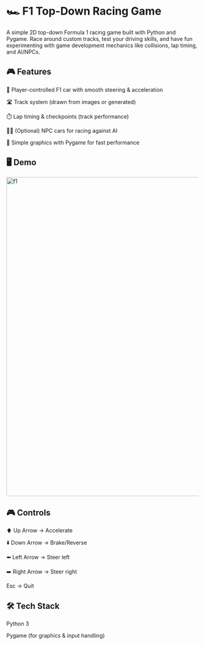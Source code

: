 # 🏎️ F1 Top-Down Racing Game

A simple 2D top-down Formula 1 racing game built with Python and Pygame.
Race around custom tracks, test your driving skills, and have fun experimenting with game development mechanics like collisions, lap timing, and AI/NPCs.

## 🎮 Features

🚗 Player-controlled F1 car with smooth steering & acceleration

🛣️ Track system (drawn from images or generated)

⏱️ Lap timing & checkpoints (track performance)

🧑‍🤖 (Optional) NPC cars for racing against AI

🎨 Simple graphics with Pygame for fast performance

## 🖥️ Demo
<img width="1203" height="834" alt="f1" src="https://github.com/user-attachments/assets/fead91d4-6d58-4e36-8540-7382a8c0a0f5" />

## 🎮 Controls

⬆️ Up Arrow → Accelerate

⬇️ Down Arrow → Brake/Reverse

⬅️ Left Arrow → Steer left

➡️ Right Arrow → Steer right

Esc → Quit

## 🛠️ Tech Stack

Python 3

Pygame (for graphics & input handling)

